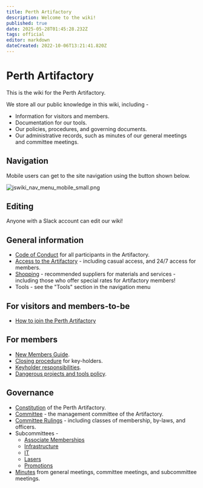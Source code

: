 ```yaml
---
title: Perth Artifactory
description: Welcome to the wiki!
published: true
date: 2025-05-28T01:45:28.232Z
tags: official
editor: markdown
dateCreated: 2022-10-06T13:21:41.820Z
---
```


# Perth Artifactory

This is the wiki for the Perth Artifactory.

We store all our public knowledge in this wiki, including -

* Information for visitors and members.
* Documentation for our tools.
* Our policies, procedures, and governing documents.
* Our administrative records, such as minutes of our general meetings and committee meetings.

## Navigation

Mobile users can get to the site navigation using the button shown below.

![jswiki_nav_menu_mobile_small.png](/jswiki_nav_menu_mobile_small.png)

## Editing

Anyone with a Slack account can edit our wiki!

## General information

* [Code of Conduct](/docs/committee/code_of_conduct) for all participants in the Artifactory.
* [Access to the Artifactory](/docs/committee/artifactory_access) - including casual access, and 24/7 access for members.
* [Shopping](/docs/committee/shopping) - recommended suppliers for materials and services - including those who offer special rates for Artifactory members!
* Tools - see the "Tools" section in the navigation menu

## For visitors and members-to-be

* [How to join the Perth Artifactory](/docs/committee/membership)

## For members

* [New Members Guide](new_members_guide).
* [Closing procedure](/docs/committee/lockup) for key-holders.
* [Keyholder responsibilities](/docs/policies/keyholder_responsibilities).
* [Dangerous projects and tools policy](/docs/policies/dangerous_projects).

## Governance

* [Constitution](/constitution) of the Perth Artifactory.
* [Committee](/docs/committee/home) - the management committee of the Artifactory.
* [Committee Rulings](/committeerulings) - including classes of membership, by-laws, and officers.
* Subcommittees -
  * [Associate Memberships](/docs/Associate_Memberships)
  * [Infrastructure](/docs/infrastructure/infrastructurev2)
  * [IT](/docs/IT/subcommittee)
  * [Lasers](/docs/lasers/lasers)
  * [Promotions](/docs/promotions/promotions)
* [Minutes](/minutes/home) from general meetings, committee meetings, and subcommittee meetings.
